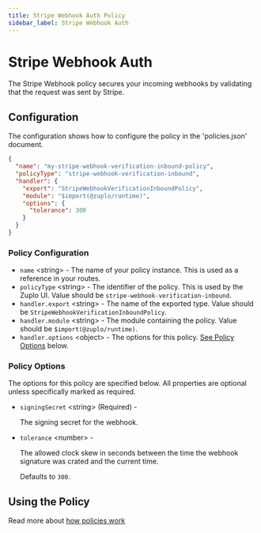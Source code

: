 ```yaml
---
title: Stripe Webhook Auth Policy
sidebar_label: Stripe Webhook Auth
---
```


<!-- WARNING: This document is generated. DO NOT EDIT BY HAND -->

# Stripe Webhook Auth






<!-- start: intro.md -->
The Stripe Webhook policy secures your incoming webhooks by validating that the request was sent by Stripe.

<!-- end: intro.md -->

<PolicyStatus isBeta={false} isPaidAddOn={false} />



## Configuration 

The configuration shows how to configure the policy in the 'policies.json' document.

```json title="config/policies.json"
{
  "name": "my-stripe-webhook-verification-inbound-policy",
  "policyType": "stripe-webhook-verification-inbound",
  "handler": {
    "export": "StripeWebhookVerificationInboundPolicy",
    "module": "$import(@zuplo/runtime)",
    "options": {
      "tolerance": 300
    }
  }
}
```

<div className="policy-options">
<div><h3 class="anchor anchorWithStickyNavbar_node_modules-@docusaurus-theme-classic-lib-theme-Heading-styles-module" id="policy-configuration">Policy Configuration<a href="#policy-configuration" class="hash-link" aria-label="Direct link to Policy Configuration" title="Direct link to Policy Configuration">​</a></h3><ul><li><code>name</code> <span class="type-option">&lt;string&gt;</span> - The name of your policy instance. This is used as a reference in your routes.</li><li><code>policyType</code> <span class="type-option">&lt;string&gt;</span> - The identifier of the policy. This is used by the Zuplo UI. Value should be <code>stripe-webhook-verification-inbound</code>.</li><li><code>handler.export</code> <span class="type-option">&lt;string&gt;</span> - The name of the exported type. Value should be <code>StripeWebhookVerificationInboundPolicy</code>.</li><li><code>handler.module</code> <span class="type-option">&lt;string&gt;</span> - The module containing the policy. Value should be <code>$import(@zuplo/runtime)</code>.</li><li><code>handler.options</code> <span class="type-option">&lt;object&gt;</span> - The options for this policy. <a href="#policy-options">See Policy Options</a> below.</li></ul><h3 class="anchor anchorWithStickyNavbar_node_modules-@docusaurus-theme-classic-lib-theme-Heading-styles-module" id="policy-options">Policy Options<a href="#policy-options" class="hash-link" aria-label="Direct link to Policy Options" title="Direct link to Policy Options">​</a></h3><p>The options for this policy are specified below. All properties are optional unless specifically marked as required.</p><ul><li><code>signingSecret</code><span class="type-option"> &lt;string&gt;</span><span class="required-option"> (Required)</span> - <div><p>The signing secret for the webhook.</p></div></li><li><code>tolerance</code><span class="type-option"> &lt;number&gt;</span> - <div><p>The allowed clock skew in seconds between the time the webhook signature was crated and the current time.</p></div><span class="default-value"> Defaults to <code>300</code>.</span></li></ul></div>
</div>

## Using the Policy
<!-- start: doc.md -->

<!-- end: doc.md -->

Read more about [how policies work](/docs/articles/policies)
